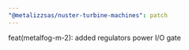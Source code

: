 ```yaml
---
"@metalizzsas/nuster-turbine-machines": patch
---
```


feat(metalfog-m-2): added regulators power I/O gate
